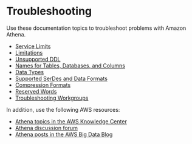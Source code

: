 # Troubleshooting<a name="troubleshooting"></a>

Use these documentation topics to troubleshoot problems with Amazon Athena\.
+  [Service Limits](service-limits.md) 
+ [Limitations](other-notable-limitations.md)
+ [Unsupported DDL](unsupported-ddl.md)
+ [Names for Tables, Databases, and Columns](tables-databases-columns-names.md)
+ [Data Types](data-types.md)
+ [Supported SerDes and Data Formats](supported-format.md)
+ [Compression Formats](compression-formats.md)
+ [Reserved Words](reserved-words.md)
+ [Troubleshooting Workgroups](workgroups-troubleshooting.md)

In addition, use the following AWS resources:
+  [Athena topics in the AWS Knowledge Center](https://aws.amazon.com/premiumsupport/knowledge-center/#athena) 
+  [Athena discussion forum](https://forums.aws.amazon.com/forum.jspa?forumID=242) 
+  [Athena posts in the AWS Big Data Blog](http://aws.amazon.com/blogs/big-data/tag/amazon-athena/) 